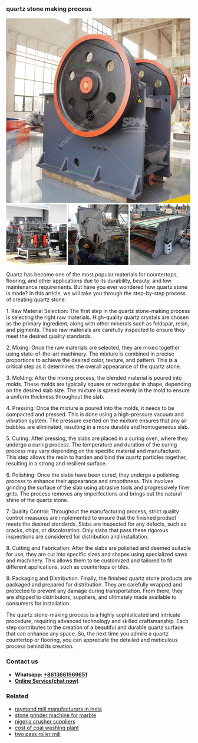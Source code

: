 <h3>quartz stone making process</h3><img src='1704856973.jpg' alt=''><p>Quartz has become one of the most popular materials for countertops, flooring, and other applications due to its durability, beauty, and low maintenance requirements. But have you ever wondered how quartz stone is made? In this article, we will take you through the step-by-step process of creating quartz stone.</p><p>1. Raw Material Selection: The first step in the quartz stone-making process is selecting the right raw materials. High-quality quartz crystals are chosen as the primary ingredient, along with other minerals such as feldspar, resin, and pigments. These raw materials are carefully inspected to ensure they meet the desired quality standards.</p><p>2. Mixing: Once the raw materials are selected, they are mixed together using state-of-the-art machinery. The mixture is combined in precise proportions to achieve the desired color, texture, and pattern. This is a critical step as it determines the overall appearance of the quartz stone.</p><p>3. Molding: After the mixing process, the blended material is poured into molds. These molds are typically square or rectangular in shape, depending on the desired slab size. The mixture is spread evenly in the mold to ensure a uniform thickness throughout the slab.</p><p>4. Pressing: Once the mixture is poured into the molds, it needs to be compacted and pressed. This is done using a high-pressure vacuum and vibration system. The pressure exerted on the mixture ensures that any air bubbles are eliminated, resulting in a more durable and homogeneous slab.</p><p>5. Curing: After pressing, the slabs are placed in a curing oven, where they undergo a curing process. The temperature and duration of the curing process may vary depending on the specific material and manufacturer. This step allows the resin to harden and bind the quartz particles together, resulting in a strong and resilient surface.</p><p>6. Polishing: Once the slabs have been cured, they undergo a polishing process to enhance their appearance and smoothness. This involves grinding the surface of the slab using abrasive tools and progressively finer grits. The process removes any imperfections and brings out the natural shine of the quartz stone.</p><p>7. Quality Control: Throughout the manufacturing process, strict quality control measures are implemented to ensure that the finished product meets the desired standards. Slabs are inspected for any defects, such as cracks, chips, or discoloration. Only slabs that pass these rigorous inspections are considered for distribution and installation.</p><p>8. Cutting and Fabrication: After the slabs are polished and deemed suitable for use, they are cut into specific sizes and shapes using specialized saws and machinery. This allows them to be customized and tailored to fit different applications, such as countertops or tiles.</p><p>9. Packaging and Distribution: Finally, the finished quartz stone products are packaged and prepared for distribution. They are carefully wrapped and protected to prevent any damage during transportation. From there, they are shipped to distributors, suppliers, and ultimately made available to consumers for installation.</p><p>The quartz stone-making process is a highly sophisticated and intricate procedure, requiring advanced technology and skilled craftsmanship. Each step contributes to the creation of a beautiful and durable quartz surface that can enhance any space. So, the next time you admire a quartz countertop or flooring, you can appreciate the detailed and meticulous process behind its creation.</p><h3>Contact us</h3><ul><li><strong>Whatsapp:&nbsp;<a href="https://wa.me/8613661969651">+8613661969651</a></strong></li><li><a href="https://swt.shibang-china.com/?git&amp;zhl&amp;quartz stone making process"><strong>Online Service(chat now)</strong></a></li></ul><h3>Related</h3><ul><li><a href='raymond mill manufacturers in india.md'>raymond mill manufacturers in india</a></li><li><a href='stone grinder machine for marble.md'>stone grinder machine for marble</a></li><li><a href='nigeria crusher suppliers.md'>nigeria crusher suppliers</a></li><li><a href='cost of coal washing plant.md'>cost of coal washing plant</a></li><li><a href='two pass roller mill.md'>two pass roller mill</a></li></ul>